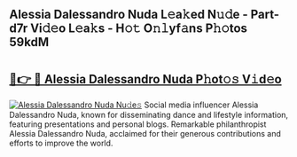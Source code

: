 ## Alessia Dalessandro Nuda L𝚎a𝚔ed N𝚞𝚍e - Part-d7r Vi𝚍𝚎o L𝚎a𝚔s - H𝚘𝚝 O𝚗𝚕yf𝚊ns P𝚑𝚘tos 59kdM

# <h2><a href="http://kf1p1qu.oniu.top/?m=Alessia+Dalessandro+Nuda">🔗👉 🔴 Alessia Dalessandro Nuda P𝚑ot𝚘𝚜 V𝚒d𝚎o</a></h2>

[![Alessia Dalessandro Nuda Nu𝚍e𝚜](https://i.imgur.com/0qMVB7G.gif)](http://kf1p1qu.oniu.top/?m=Alessia+Dalessandro+Nuda)
Social media influencer Alessia Dalessandro Nuda, known for disseminating dance and lifestyle information, featuring presentations and personal blogs. Remarkable philanthropist Alessia Dalessandro Nuda, acclaimed for their generous contributions and efforts to improve the world.  
